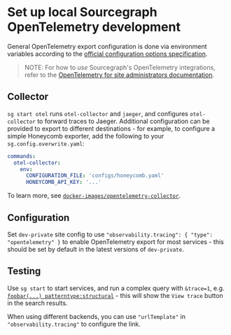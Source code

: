 # Set up local Sourcegraph OpenTelemetry development

General OpenTelemetry export configuration is done via environment variables according to the [official configuration options specification](https://github.com/open-telemetry/opentelemetry-specification/blob/main/specification/protocol/exporter.md#configuration-options).

> NOTE: For how to *use* Sourcegraph's OpenTelemetry integrations, refer to the [OpenTelemetry for site administrators documentation](../../admin/observability/opentelemetry.md).

## Collector

`sg start otel` runs `otel-collector` and `jaeger`, and configures `otel-collector` to forward traces to Jaeger.
Additional configuration can be provided to export to different destinations - for example, to configure a simple Honeycomb exporter, add the following to your `sg.config.overwrite.yaml`:

```yaml
commands:
  otel-collector:
    env:
      CONFIGURATION_FILE: 'configs/honeycomb.yaml'
      HONEYCOMB_API_KEY: '...'
```

To learn more, see [`docker-images/opentelemetry-collector`](https://github.com/sourcegraph/sourcegraph/tree/main/docker-images/opentelemetry-collector).

## Configuration

Set `dev-private` site config to use `"observability.tracing": { "type": "opentelemetry" }` to enable OpenTelemetry export for most services - this should be set by default in the latest versions of `dev-private`.

## Testing

Use `sg start` to start services, and run a complex query with `&trace=1`, e.g. [`foobar(...) patterntype:structural`](https://sourcegraph.test:3443/search?q=context%3Aglobal+foobar%28...%29&patternType=structural&trace=1) - this will show the `View trace` button in the search results.

When using different backends, you can use `"urlTemplate"` in `"observability.tracing"` to configure the link.
